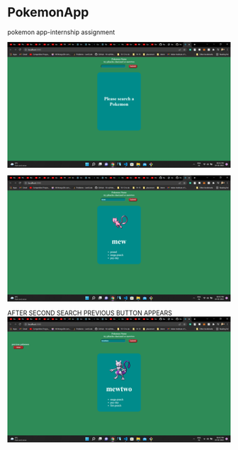 # PokemonApp

pokemon app-internship assignment

![TestImage1](./SS/1.png)

![FIRSTSEARCH](./SS/2.png)

AFTER SECOND SEARCH PREVIOUS BUTTON APPEARS
![Secondsearch](./SS/3.png)
